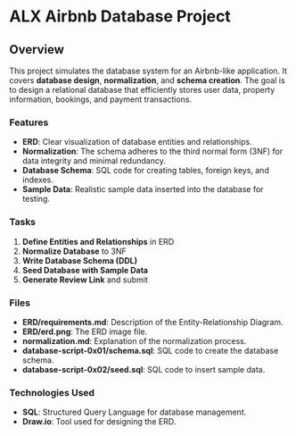 # ALX Airbnb Database Project

## Overview
This project simulates the database system for an Airbnb-like application. It covers **database design**, **normalization**, and **schema creation**. The goal is to design a relational database that efficiently stores user data, property information, bookings, and payment transactions.

### Features
- **ERD**: Clear visualization of database entities and relationships.
- **Normalization**: The schema adheres to the third normal form (3NF) for data integrity and minimal redundancy.
- **Database Schema**: SQL code for creating tables, foreign keys, and indexes.
- **Sample Data**: Realistic sample data inserted into the database for testing.

### Tasks
1. **Define Entities and Relationships** in ERD
2. **Normalize Database** to 3NF
3. **Write Database Schema (DDL)**
4. **Seed Database with Sample Data**
5. **Generate Review Link** and submit

### Files
- **ERD/requirements.md**: Description of the Entity-Relationship Diagram.
- **ERD/erd.png**: The ERD image file.
- **normalization.md**: Explanation of the normalization process.
- **database-script-0x01/schema.sql**: SQL code to create the database schema.
- **database-script-0x02/seed.sql**: SQL code to insert sample data.

### Technologies Used
- **SQL**: Structured Query Language for database management.
- **Draw.io**: Tool used for designing the ERD.
